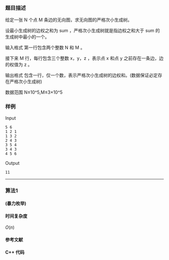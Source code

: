 ### 题目描述

给定一张  N  个点  M  条边的无向图，求无向图的严格次小生成树。

设最小生成树的边权之和为  sum ，严格次小生成树就是指边权之和大于  sum  的生成树中最小的一个。

输入格式
第一行包含两个整数  N  和  M 。

接下来  M  行，每行包含三个整数  x，y，z ，表示点  x  和点  y  之前存在一条边，边的权值为  z 。

输出格式
包含一行，仅一个数，表示严格次小生成树的边权和。(数据保证必定存在严格次小生成树)

数据范围
N≤10^5,M≤3×10^5

### 样例

Input

```
5 6
1 2 1
1 3 2
2 4 3
3 5 4
3 4 3
4 5 6
```

Output

```
11
```

----------

### 算法1
#### (暴力枚举)


#### 时间复杂度

$O(n)$

#### 参考文献

#### C++ 代码

``` cpp

```
